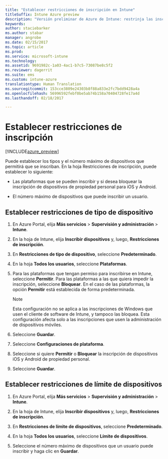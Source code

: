 ```yaml
---
title: "Establecer restricciones de inscripción en Intune"
titleSuffix: Intune Azure preview
description: "Versión preliminar de Azure de Intune: restrinja las inscripciones por plataforma y establezca un límite de inscripciones de dispositivos en Intune. "
keywords: 
author: staciebarker
ms.author: stabar
manager: angrobe
ms.date: 02/15/2017
ms.topic: article
ms.prod: 
ms.service: microsoft-intune
ms.technology: 
ms.assetid: 9691982c-1a03-4ac1-b7c5-73087be8c5f2
ms.reviewer: dagerrit
ms.suite: ems
ms.custom: intune-azure
translationtype: Human Translation
ms.sourcegitcommit: 153cce3809e24303b8f88a833e2fc7bdd9428a4a
ms.openlocfilehash: 56996592febf0be5ab74b158a70404728fe17a4d
ms.lasthandoff: 02/18/2017

---
```


# <a name="set-enrollment-restrictions"></a>Establecer restricciones de inscripción 

[!INCLUDE[azure_preview](../includes/azure_preview.md)]

Puede establecer los tipos y el número máximo de dispositivos que permitirá que se inscriban. En la hoja Restricciones de inscripción, puede establecer lo siguiente:

- Las plataformas que se pueden inscribir y si desea bloquear la inscripción de dispositivos de propiedad personal para iOS y Android.

- El número máximo de dispositivos que puede inscribir un usuario.

## <a name="set-device-type-restrictions"></a>Establecer restricciones de tipo de dispositivo

1. En Azure Portal, elija **Más servicios** > **Supervisión y administración** > **Intune**.

2. En la hoja de Intune, elija **Inscribir dispositivos** y, luego, **Restricciones de inscripción**.

3. En **Restricciones de tipo de dispositivo**, seleccione **Predeterminado**.

4. En la hoja **Todos los usuarios**, seleccione **Plataformas**.

5. Para las plataformas que tengan permiso para inscribirse en Intune, seleccione **Permitir**. Para las plataformas a las que quiera impedir la inscripción, seleccione **Bloquear**. En el caso de las plataformas, la opción **Permitir** está establecida de forma predeterminada. 

    >[!NOTE]
    >Esta configuración no se aplica a las inscripciones de Windows que usen el cliente de software de Intune, y tampoco las bloquea. Esta configuración afecta solo a las inscripciones que usen la administración de dispositivos móviles. 

6. Seleccione **Guardar**.

7. Seleccione **Configuraciones de plataforma**.

8. Seleccione si quiere **Permitir** o **Bloquear** la inscripción de dispositivos iOS y Android de propiedad personal.

9. Seleccione **Guardar**.

## <a name="set-device-limit-restrictions"></a>Establecer restricciones de límite de dispositivos

1. En Azure Portal, elija **Más servicios** > **Supervisión y administración** > **Intune**.

2. En la hoja de Intune, elija **Inscribir dispositivos** y, luego, **Restricciones de inscripción**.

3. En **Restricciones de límite de dispositivos**, seleccione **Predeterminado**.

4. En la hoja **Todos los usuarios**, seleccione **Límite de dispositivos**.

5. Seleccione el número máximo de dispositivos que un usuario puede inscribir y haga clic en **Guardar**.

